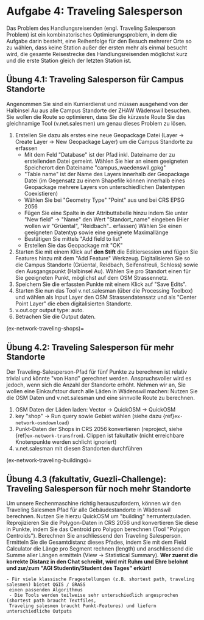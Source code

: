 # Aufgabe 4: Traveling Salesperson

Das Problem des Handlungsreisenden (engl. Traveling Salesperson Problem) ist ein kombinatorisches Optimierungsproblem, in dem die Aufgabe darin besteht, eine Reihenfolge für den Besuch mehrerer Orte so zu wählen, dass keine Station außer der ersten mehr als einmal besucht wird, die gesamte Reisestrecke des Handlungsreisenden möglichst kurz und die erste Station gleich der letzten Station ist. 

## Übung 4.1: Traveling Salesperson für Campus Standorte

Angenommen Sie sind ein Kurrierdienst und müssen ausgehend von der Halbinsel Au aus alle Campus Standorte der ZHAW Wädenswil besuchen. Sie wollen die Route so optimieren, dass Sie die kürzeste Route Sie das gleichnamige Tool (v.net.salesmen) um genau dieses Problem zu lösen.

1. Erstellen Sie dazu als erstes eine neue Geopackage Datei (Layer -> Create Layer -> New Geopackage Layer) um die Campus Standorte zu erfassen
    - Mit dem Feld "Database" ist der Pfad inkl. Dateiname der zu erstellenden Datei gemeint. Wählen Sie hier an einem geeigneten Speicherort den Dateiname "campus_waedenswil.gpkg"
    - "Table name" ist der Name des Layers innerhalb der Geopackage Datei (im Gegensatz zu einem Shapefile können innerhalb eines Geopackage mehrere Layers von unterschiedlichen Datentypen Coexistieren)  
    - Wählen Sie bei "Geometry Type" "Point" aus und bei CRS EPSG 2056
    - Fügen Sie eine Spalte in der Attributtabelle hinzu indem Sie unter "New field" -> "Name" den Wert "Standort_name" eingeben (Hier wollen wir "Grüental", "Reidbach".. erfassen) Wählen Sie einen geeigneten Datentyp sowie eine geeignete Maximallänge
    - Bestätigen Sie mittels "Add field to list"
    - Erstellen Sie das Geopackage mit "OK"  
2. Starten Sie mit einem Klick auf **den Stift** die Editiersession und fügen Sie Features hinzu mit dem "Add Feature" Werkzeug. Digitalisieren Sie so die Campus Standorte (Grüental, Reidbach, Seifenstreuli, Schloss) sowie den Ausgangspunkt (Halbinsel Au). Wählen Sie pro Standort einen für Sie geeigneten Punkt, möglichst auf dem OSM Strassennetz.
3. Speichern Sie die erfassten Punkte mit einem Klick auf "Save Edits".
4. Starten Sie nun das Tool v.net.salesman (über die Processing Toolbox) und wählen als Input Layer den OSM Strassendatensatz und als "Center Point Layer" die eben digitalisierten Standorte.
5. v.out.ogr output type: auto.
6. Betrachen Sie die Output daten.

(ex-network-traveling-shops)=
## Übung 4.2: Traveling Salesperson für mehr Standorte

Der Traveling-Salesperson-Pfad für fünf Punkte zu berechnen ist relativ trivial und könnte "von Hand" gerechnet werden. Anspruchsvoller wird es jedoch, wenn sich die Anzahl der Standorte erhöht. Nehmen wir an, Sie wollen eine Einkaufstour durch alle Läden in Wädenswil machen: Nutzen Sie die OSM Daten und v.net.salesman und eine sinnvolle Route zu berechnen.  

1. OSM Daten der Läden laden: Vector -> QuickOSM -> QuickOSM
2. key "shop" -> Run query sowie Gebiet wählen (siehe dazu {ref}`ex-network-osmdownload`)
3. Punkt-Daten der Shops in CRS 2056 konvertieren (reproject, siehe {ref}`ex-network-transfrom`). Clippen ist fakultativ (nicht erreichbare Knotenpunkte werden schlicht ignoriert)
4. v.net.salesman mit diesen Standorten durchführen

(ex-network-traveling-buildings)=
## Übung 4.3 (fakultativ, Guezli-Challenge): Traveling Salesperson für noch mehr Standorte

Um unsere Rechenmaschine richtig herauszufordern, können wir den Traveling Salesmen Pfad für alle Gebäudestandorte in Wädenswil berechnen. Nutzen Sie hierzu QuickOSM um "building" herrunterzuladen. Reprojizieren Sie die Polygon-Daten in CRS 2056 und konvertieren Sie diese in Punkte, indem Sie das Centroid pro Polygon berechnen (Tool "Polygon Centroids"). Berechnen Sie anschliessend den Traveling Salesperson. Ermitteln Sie die Gesamtdistanz dieses Pfades, indem Sie mit dem Field Calculator die Länge pro Segment rechnen (length) und anschliessend die Summe aller Längen ermitteln (View -> Statistical Summary). **Wer zuerst die korrekte Distanz in den Chat schreibt, wird mit Ruhm und Ehre belohnt und zur/zum "AGI Studentin/Student des Tages" erkürt!**

```{note}
- Für viele klassische Fragestellungen (z.B. shortest path, traveling salesmen) bietet QGIS / GRASS 
 einen passenden Algorithmus
 - Die Tools werden teilweise sehr unterschiedlich angesprochen (shortest path braucht Textfiles,
 Traveling salesmen braucht Punkt-Features) und liefern unterschiedliche Outputs
```

